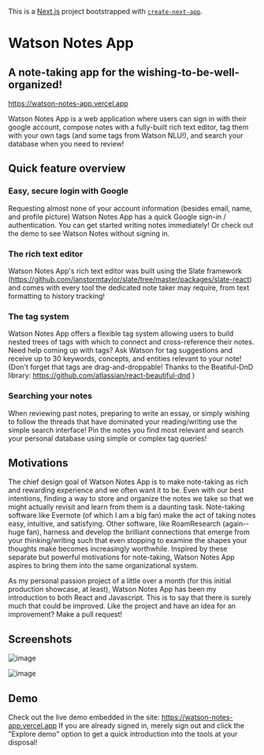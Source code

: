This is a [Next.js](https://nextjs.org/) project bootstrapped with [`create-next-app`](https://github.com/vercel/next.js/tree/canary/packages/create-next-app).

# Watson Notes App

## A note-taking app for the wishing-to-be-well-organized!

https://watson-notes-app.vercel.app

Watson Notes App is a web application where users can sign in with their google account, compose notes with a fully-built rich text editor, tag them with your own tags (and some tags from Watson NLU!), and search your database when you need to review!

## Quick feature overview

### Easy, secure login with Google

Requesting almost none of your account information (besides email, name, and profile picture) Watson Notes App has a quick Google sign-in / authentication. You can get started writing notes immediately! Or check out the demo to see Watson Notes without signing in.

### The rich text editor

Watson Notes App's rich text editor was built using the Slate framework (https://github.com/ianstormtaylor/slate/tree/master/packages/slate-react) and comes with every tool the dedicated note taker may require, from text formatting to history tracking!

### The tag system

Watson Notes App offers a flexible tag system allowing users to build nested trees of tags with which to connect and cross-reference their notes. Need help coming up with tags? Ask Watson for tag suggestions and receive up to 30 keywords, concepts, and entities relevant to your note! (Don't forget that tags are drag-and-droppable! Thanks to the Beatiful-DnD library: https://github.com/atlassian/react-beautiful-dnd )

### Searching your notes

When reviewing past notes, preparing to write an essay, or simply wishing to follow the threads that have dominated your reading/writing use the simple search interface! Pin the notes you find most relevant and search your personal database using simple or complex tag queries!

## Motivations

The chief design goal of Watson Notes App is to make note-taking as rich and rewarding experience and we often want it to be. Even with our best intentions, finding a way to store and organize the notes we take so that we might actually revisit and learn from them is a daunting task. Note-taking software like Evernote (of which I am a big fan) make the act of taking notes easy, intuitive, and satisfying. Other software, like RoamResearch (again--huge fan), harness and develop the brilliant connections that emerge from your thinking/writing such that even stopping to examine the shapes your thoughts make becomes increasingly worthwhile. Inspired by these separate but powerful motivations for note-taking, Watson Notes App aspires to bring them into the same organizational system.

As my personal passion project of a little over a month (for this initial production showcase, at least), Watson Notes App has been my introduction to both React and Javascript. This is to say that there is surely much that could be improved. Like the project and have an idea for an improvement? Make a pull request!

## Screenshots

![image](https://user-images.githubusercontent.com/72612647/106366488-39793680-630a-11eb-9381-5383bc68a88b.png)

![image](https://user-images.githubusercontent.com/72612647/106366515-69283e80-630a-11eb-8284-dd627e16ba4c.png)

## Demo

Check out the live demo embedded in the site: https://watson-notes-app.vercel.app
If you are already signed in, merely sign out and click the "Explore demo" option to get a quick introduction into the tools at your disposal!
